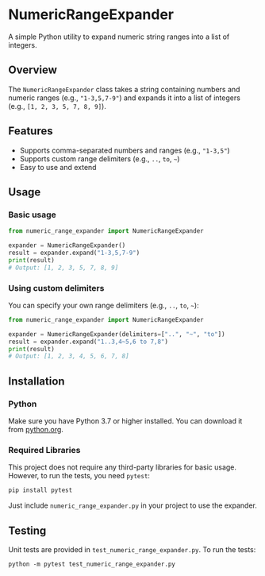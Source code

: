 # NumericRangeExpander

A simple Python utility to expand numeric string ranges into a list of integers.

## Overview

The `NumericRangeExpander` class takes a string containing numbers and numeric ranges (e.g., `"1-3,5,7-9"`) and expands it into a list of integers (e.g., `[1, 2, 3, 5, 7, 8, 9]`).

## Features
- Supports comma-separated numbers and ranges (e.g., `"1-3,5"`)
- Supports custom range delimiters (e.g., `..`, `to`, `~`)
- Easy to use and extend


## Usage

### Basic usage
```python
from numeric_range_expander import NumericRangeExpander

expander = NumericRangeExpander()
result = expander.expand("1-3,5,7-9")
print(result)  
# Output: [1, 2, 3, 5, 7, 8, 9]
```

### Using custom delimiters
You can specify your own range delimiters (e.g., `..`, `to`, `~`):
```python
from numeric_range_expander import NumericRangeExpander

expander = NumericRangeExpander(delimiters=["..", "~", "to"])
result = expander.expand("1..3,4~5,6 to 7,8")
print(result)  
# Output: [1, 2, 3, 4, 5, 6, 7, 8]
```


## Installation

### Python
Make sure you have Python 3.7 or higher installed. You can download it from [python.org](https://www.python.org/downloads/).

### Required Libraries
This project does not require any third-party libraries for basic usage. However, to run the tests, you need `pytest`:

```sh
pip install pytest
```

Just include `numeric_range_expander.py` in your project to use the expander.

## Testing

Unit tests are provided in `test_numeric_range_expander.py`. To run the tests:

```
python -m pytest test_numeric_range_expander.py
```
